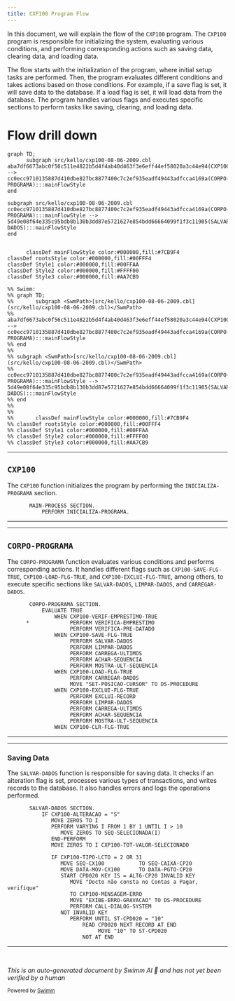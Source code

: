 ```yaml
---
title: CXP100 Program Flow
---
```

In this document, we will explain the flow of the <SwmToken path="src/kello/cxp100-08-06-2009.cbl" pos="424:3:3" line-data="               WHEN CXP100-VERIF-EMPRESTIMO-TRUE">`CXP100`</SwmToken> program. The <SwmToken path="src/kello/cxp100-08-06-2009.cbl" pos="424:3:3" line-data="               WHEN CXP100-VERIF-EMPRESTIMO-TRUE">`CXP100`</SwmToken> program is responsible for initializing the system, evaluating various conditions, and performing corresponding actions such as saving data, clearing data, and loading data.

The flow starts with the initialization of the program, where initial setup tasks are performed. Then, the program evaluates different conditions and takes actions based on those conditions. For example, if a save flag is set, it will save data to the database. If a load flag is set, it will load data from the database. The program handles various flags and executes specific sections to perform tasks like saving, clearing, and loading data.

# Flow drill down

```mermaid
graph TD;
      subgraph src/kello/cxp100-08-06-2009.cbl
aba7df6673abc0f56c511e4822b5d4f4ab40d463f3e6eff44ef58020a3c44e94(CXP100):::mainFlowStyle --> cc0ecc9710135887d410dbe827bc8877400c7c2ef935eadf49443adfcca4169a(CORPO-PROGRAMA):::mainFlowStyle
end

subgraph src/kello/cxp100-08-06-2009.cbl
cc0ecc9710135887d410dbe827bc8877400c7c2ef935eadf49443adfcca4169a(CORPO-PROGRAMA):::mainFlowStyle --> 5d49e08f64e335c95bdb8b130b3dd87e5721627e854bdd66664099f1f3c11905(SALVAR-DADOS):::mainFlowStyle
end


      classDef mainFlowStyle color:#000000,fill:#7CB9F4
classDef rootsStyle color:#000000,fill:#00FFF4
classDef Style1 color:#000000,fill:#00FFAA
classDef Style2 color:#000000,fill:#FFFF00
classDef Style3 color:#000000,fill:#AA7CB9

%% Swimm:
%% graph TD;
%%       subgraph <SwmPath>[src/kello/cxp100-08-06-2009.cbl](src/kello/cxp100-08-06-2009.cbl)</SwmPath>
%% aba7df6673abc0f56c511e4822b5d4f4ab40d463f3e6eff44ef58020a3c44e94(CXP100):::mainFlowStyle --> cc0ecc9710135887d410dbe827bc8877400c7c2ef935eadf49443adfcca4169a(CORPO-PROGRAMA):::mainFlowStyle
%% end
%% 
%% subgraph <SwmPath>[src/kello/cxp100-08-06-2009.cbl](src/kello/cxp100-08-06-2009.cbl)</SwmPath>
%% cc0ecc9710135887d410dbe827bc8877400c7c2ef935eadf49443adfcca4169a(CORPO-PROGRAMA):::mainFlowStyle --> 5d49e08f64e335c95bdb8b130b3dd87e5721627e854bdd66664099f1f3c11905(SALVAR-DADOS):::mainFlowStyle
%% end
%% 
%% 
%%       classDef mainFlowStyle color:#000000,fill:#7CB9F4
%% classDef rootsStyle color:#000000,fill:#00FFF4
%% classDef Style1 color:#000000,fill:#00FFAA
%% classDef Style2 color:#000000,fill:#FFFF00
%% classDef Style3 color:#000000,fill:#AA7CB9
```

<SwmSnippet path="/src/kello/cxp100-08-06-2009.cbl" line="212">

---

## <SwmToken path="src/kello/cxp100-08-06-2009.cbl" pos="424:3:3" line-data="               WHEN CXP100-VERIF-EMPRESTIMO-TRUE">`CXP100`</SwmToken>

The <SwmToken path="src/kello/cxp100-08-06-2009.cbl" pos="424:3:3" line-data="               WHEN CXP100-VERIF-EMPRESTIMO-TRUE">`CXP100`</SwmToken> function initializes the program by performing the <SwmToken path="src/kello/cxp100-08-06-2009.cbl" pos="213:3:5" line-data="           PERFORM INICIALIZA-PROGRAMA.">`INICIALIZA-PROGRAMA`</SwmToken> section.

```cobol
       MAIN-PROCESS SECTION.
           PERFORM INICIALIZA-PROGRAMA.
```

---

</SwmSnippet>

<SwmSnippet path="/src/kello/cxp100-08-06-2009.cbl" line="422">

---

## <SwmToken path="src/kello/cxp100-08-06-2009.cbl" pos="422:1:3" line-data="       CORPO-PROGRAMA SECTION.">`CORPO-PROGRAMA`</SwmToken>

The <SwmToken path="src/kello/cxp100-08-06-2009.cbl" pos="422:1:3" line-data="       CORPO-PROGRAMA SECTION.">`CORPO-PROGRAMA`</SwmToken> function evaluates various conditions and performs corresponding actions. It handles different flags such as <SwmToken path="src/kello/cxp100-08-06-2009.cbl" pos="427:3:9" line-data="               WHEN CXP100-SAVE-FLG-TRUE">`CXP100-SAVE-FLG-TRUE`</SwmToken>, <SwmToken path="src/kello/cxp100-08-06-2009.cbl" pos="433:3:9" line-data="               WHEN CXP100-LOAD-FLG-TRUE">`CXP100-LOAD-FLG-TRUE`</SwmToken>, and <SwmToken path="src/kello/cxp100-08-06-2009.cbl" pos="436:3:9" line-data="               WHEN CXP100-EXCLUI-FLG-TRUE">`CXP100-EXCLUI-FLG-TRUE`</SwmToken>, among others, to execute specific sections like <SwmToken path="src/kello/cxp100-08-06-2009.cbl" pos="428:3:5" line-data="                    PERFORM SALVAR-DADOS">`SALVAR-DADOS`</SwmToken>, <SwmToken path="src/kello/cxp100-08-06-2009.cbl" pos="429:3:5" line-data="                    PERFORM LIMPAR-DADOS">`LIMPAR-DADOS`</SwmToken>, and <SwmToken path="src/kello/cxp100-08-06-2009.cbl" pos="434:3:5" line-data="                    PERFORM CARREGAR-DADOS">`CARREGAR-DADOS`</SwmToken>.

```cobol
       CORPO-PROGRAMA SECTION.
           EVALUATE TRUE
               WHEN CXP100-VERIF-EMPRESTIMO-TRUE
      *             PERFORM VERIFICA-EMPRESTIMO
                    PERFORM VERIFICA-PRE-DATADO
               WHEN CXP100-SAVE-FLG-TRUE
                    PERFORM SALVAR-DADOS
                    PERFORM LIMPAR-DADOS
                    PERFORM CARREGA-ULTIMOS
                    PERFORM ACHAR-SEQUENCIA
                    PERFORM MOSTRA-ULT-SEQUENCIA
               WHEN CXP100-LOAD-FLG-TRUE
                    PERFORM CARREGAR-DADOS
                    MOVE "SET-POSICAO-CURSOR" TO DS-PROCEDURE
               WHEN CXP100-EXCLUI-FLG-TRUE
                    PERFORM EXCLUI-RECORD
                    PERFORM LIMPAR-DADOS
                    PERFORM CARREGA-ULTIMOS
                    PERFORM ACHAR-SEQUENCIA
                    PERFORM MOSTRA-ULT-SEQUENCIA
               WHEN CXP100-CLR-FLG-TRUE
```

---

</SwmSnippet>

<SwmSnippet path="/src/kello/cxp100-08-06-2009.cbl" line="1028">

---

### Saving Data

The <SwmToken path="src/kello/cxp100-08-06-2009.cbl" pos="1028:1:3" line-data="       SALVAR-DADOS SECTION.">`SALVAR-DADOS`</SwmToken> function is responsible for saving data. It checks if an alteration flag is set, processes various types of transactions, and writes records to the database. It also handles errors and logs the operations performed.

```cobol
       SALVAR-DADOS SECTION.
           IF CXP100-ALTERACAO = "S"
              MOVE ZEROS TO I
              PERFORM VARYING I FROM 1 BY 1 UNTIL I > 10
                 MOVE ZEROS TO SEQ-SELECIONADA(I)
              END-PERFORM
              MOVE ZEROS TO I CXP100-TOT-VALOR-SELECIONADO

              IF CXP100-TIPO-LCTO = 2 OR 31
                 MOVE SEQ-CX100           TO SEQ-CAIXA-CP20
                 MOVE DATA-MOV-CX100      TO DATA-PGTO-CP20
                 START CPD020 KEY IS = ALT6-CP20 INVALID KEY
                    MOVE "Docto não consta no Contas a Pagar, verifique"
                    TO CXP100-MENSAGEM-ERRO
                    MOVE "EXIBE-ERRO-GRAVACAO" TO DS-PROCEDURE
                    PERFORM CALL-DIALOG-SYSTEM
                 NOT INVALID KEY
                    PERFORM UNTIL ST-CPD020 = "10"
                        READ CPD020 NEXT RECORD AT END
                             MOVE "10" TO ST-CPD020
                        NOT AT END
```

---

</SwmSnippet>

&nbsp;

*This is an auto-generated document by Swimm AI 🌊 and has not yet been verified by a human*

<SwmMeta version="3.0.0" repo-id="Z2l0aHViJTNBJTNBa2VsbG8lM0ElM0Fzd2ltbWlv" repo-name="kello"><sup>Powered by [Swimm](/)</sup></SwmMeta>
